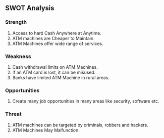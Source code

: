 ## SWOT Analysis
### Strength
1.  Access to hard Cash Anywhere at Anytime.
2.  ATM machines are Cheaper to Maintain.
3.  ATM Machines offer wide range of services.
### Weakness
1.  Cash withdrawal limits on ATM Machines.
2.  If an ATM card is lost, it can be misused.
3.  Banks have limited ATM Machine in rural areas.
### Opportunities
1.  Create many job opportunities in many areas like security, software etc.
### Threat
1.  ATM machines can be targeted by criminals, robbers and hackers.
2.  ATM Machines May Malfunction.
